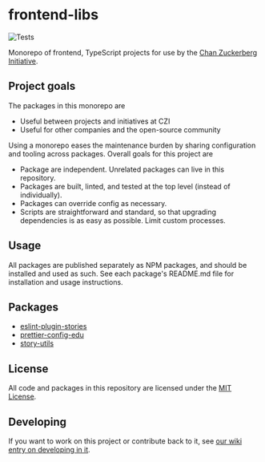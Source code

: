 # frontend-libs

![Tests](https://github.com/chanzuckerberg/frontend-libs/workflows/Tests/badge.svg)

Monorepo of frontend, TypeScript projects for use by the [Chan Zuckerberg Initiative](https://github.com/chanzuckerberg).

## Project goals

The packages in this monorepo are
- Useful between projects and initiatives at CZI
- Useful for other companies and the open-source community

Using a monorepo eases the maintenance burden by sharing configuration and tooling across packages. Overall goals for this project are
- Package are independent. Unrelated packages can live in this repository.
- Packages are built, linted, and tested at the top level (instead of individually).
- Packages can override config as necessary.
- Scripts are straightforward and standard, so that upgrading dependencies is as easy as possible. Limit custom processes.

## Usage

All packages are published separately as NPM packages, and should be installed and used as such. See each package's README.md file for installation and usage instructions.

## Packages

- [eslint-plugin-stories](https://github.com/chanzuckerberg/frontend-libs/tree/main/packages/eslint-plugin-stories)
- [prettier-config-edu](https://github.com/chanzuckerberg/frontend-libs/tree/main/packages/prettier-config-edu)
- [story-utils](https://github.com/chanzuckerberg/frontend-libs/tree/main/packages/story-utils)

## License

All code and packages in this repository are licensed under the [MIT License](https://opensource.org/licenses/MIT).

## Developing

If you want to work on this project or contribute back to it, see [our wiki entry on developing in it](https://github.com/chanzuckerberg/frontend-libs/wiki/Developing).
